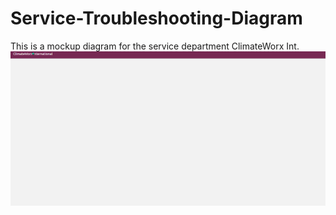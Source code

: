 # Service-Troubleshooting-Diagram
This is a mockup diagram for the service department ClimateWorx Int.
![Demo GIF](https://github.com/ZeroPanda/Service-Troubleshooting-Diagram/blob/master/Demo.gif?raw=true)
